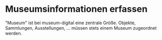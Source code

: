 # Museumsinformationen erfassen

"Museum" ist bei museum-digital eine zentrale Größe. Objekte, Sammlungen, Ausstellungen, ... müssen stets einem Museum zugeordnet werden.